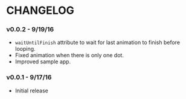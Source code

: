 # CHANGELOG

### v0.0.2 - 9/19/16
* ```waitUntilFinish``` attribute to wait for last animation to finish before looping.
* Fixed animation when there is only one dot.
* Improved sample app.

### v0.0.1 - 9/17/16
* Initial release